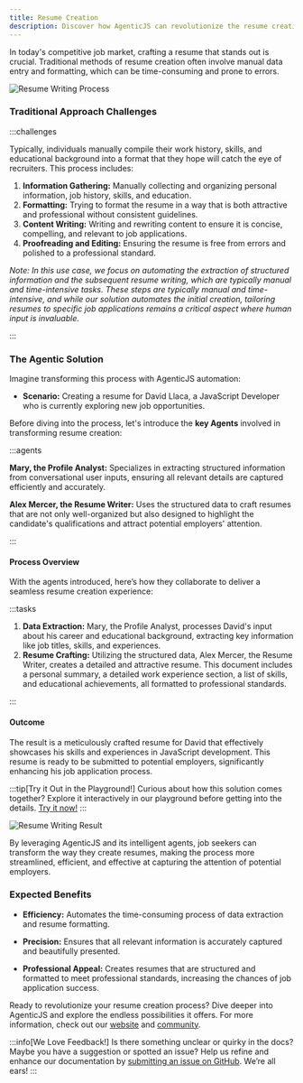 ```yaml
---
title: Resume Creation
description: Discover how AgenticJS can revolutionize the resume creation process with intelligent agents that analyze conversational input and craft compelling resumes. Learn how our tools can tailor resumes to highlight job seekers' qualifications and achievements, enhancing their prospects in the job market.
---
```


In today's competitive job market, crafting a resume that stands out is crucial. Traditional methods of resume creation often involve manual data entry and formatting, which can be time-consuming and prone to errors.

![Resume Writing Process](https://res.cloudinary.com/dnno8pxyy/image/upload/c_fill,w_1000,h_600/t_Grayscale/v1724093311/resume_j5wq8v.jpg)

### Traditional Approach Challenges

:::challenges

Typically, individuals manually compile their work history, skills, and educational background into a format that they hope will catch the eye of recruiters. This process includes:

1. **Information Gathering:** Manually collecting and organizing personal information, job history, skills, and education.
2. **Formatting:** Trying to format the resume in a way that is both attractive and professional without consistent guidelines.
3. **Content Writing:** Writing and rewriting content to ensure it is concise, compelling, and relevant to job applications.
4. **Proofreading and Editing:** Ensuring the resume is free from errors and polished to a professional standard.

*Note: In this use case, we focus on automating the extraction of structured information and the subsequent resume writing, which are typically manual and time-intensive tasks. These steps are typically manual and time-intensive, and while our solution automates the initial creation, tailoring resumes to specific job applications remains a critical aspect where human input is invaluable.*

:::

### The Agentic Solution
Imagine transforming this process with AgenticJS automation:

- **Scenario:** Creating a resume for David Llaca, a JavaScript Developer who is currently exploring new job opportunities.

Before diving into the process, let's introduce the **key Agents** involved in transforming resume creation:

:::agents

**Mary, the Profile Analyst:** Specializes in extracting structured information from conversational user inputs, ensuring all relevant details are captured efficiently and accurately.

**Alex Mercer, the Resume Writer:** Uses the structured data to craft resumes that are not only well-organized but also designed to highlight the candidate's qualifications and attract potential employers' attention.

:::

#### Process Overview
With the agents introduced, here’s how they collaborate to deliver a seamless resume creation experience:

:::tasks
1. **Data Extraction:** Mary, the Profile Analyst, processes David's input about his career and educational background, extracting key information like job titles, skills, and experiences.
2. **Resume Crafting:** Utilizing the structured data, Alex Mercer, the Resume Writer, creates a detailed and attractive resume. This document includes a personal summary, a detailed work experience section, a list of skills, and educational achievements, all formatted to professional standards.

:::

#### Outcome

The result is a meticulously crafted resume for David that effectively showcases his skills and experiences in JavaScript development. This resume is ready to be submitted to potential employers, significantly enhancing his job application process.

:::tip[Try it Out in the Playground!]
Curious about how this solution comes together? Explore it interactively in our playground before getting into the details. [Try it now!](https://www.agenticjs.com/share/f3Ek9X5dEWnvA3UVgKUQ)
:::

![Resume Writing Result](https://res.cloudinary.com/dnno8pxyy/image/upload/v1723924595/Use_Case_-_Resume_Creation_melexu.gif)

By leveraging AgenticJS and its intelligent agents, job seekers can transform the way they create resumes, making the process more streamlined, efficient, and effective at capturing the attention of potential employers.

### Expected Benefits

- **Efficiency:** Automates the time-consuming process of data extraction and resume formatting.
  
- **Precision:** Ensures that all relevant information is accurately captured and beautifully presented.

- **Professional Appeal:** Creates resumes that are structured and formatted to meet professional standards, increasing the chances of job application success.

Ready to revolutionize your resume creation process? Dive deeper into AgenticJS and explore the endless possibilities it offers. For more information, check out our [website](https://www.agenticjs.com) and [community](https://bit.ly/JoinAIChamps).

:::info[We Love Feedback!]
Is there something unclear or quirky in the docs? Maybe you have a suggestion or spotted an issue? Help us refine and enhance our documentation by [submitting an issue on GitHub](https://github.com/AI-Champions/AgenticJS/issues). We’re all ears!
:::